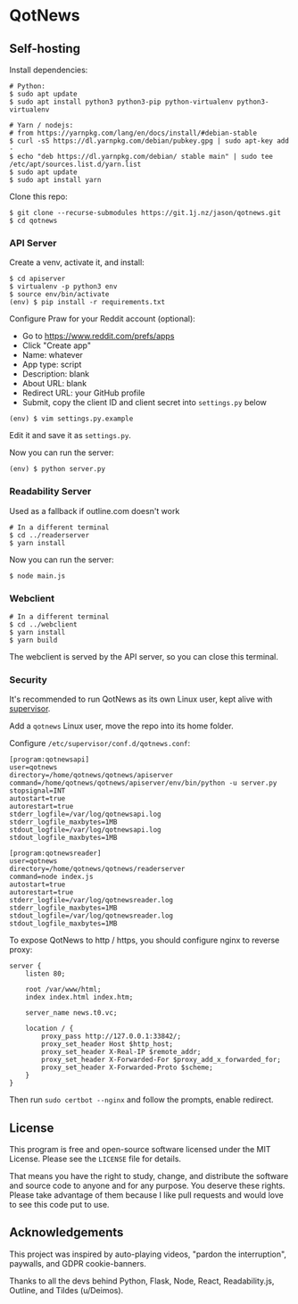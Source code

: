 # QotNews

## Self-hosting

Install dependencies:

```text
# Python:
$ sudo apt update
$ sudo apt install python3 python3-pip python-virtualenv python3-virtualenv

# Yarn / nodejs:
# from https://yarnpkg.com/lang/en/docs/install/#debian-stable
$ curl -sS https://dl.yarnpkg.com/debian/pubkey.gpg | sudo apt-key add -
$ echo "deb https://dl.yarnpkg.com/debian/ stable main" | sudo tee /etc/apt/sources.list.d/yarn.list
$ sudo apt update
$ sudo apt install yarn
```

Clone this repo:

```text
$ git clone --recurse-submodules https://git.1j.nz/jason/qotnews.git
$ cd qotnews
```

### API Server

Create a venv, activate it, and install:

```text
$ cd apiserver
$ virtualenv -p python3 env
$ source env/bin/activate
(env) $ pip install -r requirements.txt
```

Configure Praw for your Reddit account (optional):

- Go to https://www.reddit.com/prefs/apps
- Click "Create app"
- Name: whatever
- App type: script
- Description: blank
- About URL: blank
- Redirect URL: your GitHub profile
- Submit, copy the client ID and client secret into `settings.py` below

```text
(env) $ vim settings.py.example
```

Edit it and save it as `settings.py`.

Now you can run the server:

```text
(env) $ python server.py
```

### Readability Server

Used as a fallback if outline.com doesn't work

```text
# In a different terminal
$ cd ../readerserver
$ yarn install
```

Now you can run the server:

```text
$ node main.js
```

### Webclient

```text
# In a different terminal
$ cd ../webclient
$ yarn install
$ yarn build
```

The webclient is served by the API server, so you can close this terminal.

### Security

It's recommended to run QotNews as its own Linux user, kept alive with [supervisor](https://pypi.org/project/supervisor/).

Add a `qotnews` Linux user, move the repo into its home folder.

Configure `/etc/supervisor/conf.d/qotnews.conf`:

```text
[program:qotnewsapi]
user=qotnews
directory=/home/qotnews/qotnews/apiserver
command=/home/qotnews/qotnews/apiserver/env/bin/python -u server.py
stopsignal=INT
autostart=true
autorestart=true
stderr_logfile=/var/log/qotnewsapi.log
stderr_logfile_maxbytes=1MB
stdout_logfile=/var/log/qotnewsapi.log
stdout_logfile_maxbytes=1MB

[program:qotnewsreader]
user=qotnews
directory=/home/qotnews/qotnews/readerserver
command=node index.js
autostart=true
autorestart=true
stderr_logfile=/var/log/qotnewsreader.log
stderr_logfile_maxbytes=1MB
stdout_logfile=/var/log/qotnewsreader.log
stdout_logfile_maxbytes=1MB
```

To expose QotNews to http / https, you should configure nginx to reverse proxy:

```text
server {
    listen 80;

    root /var/www/html;
    index index.html index.htm;

    server_name news.t0.vc;

    location / {
        proxy_pass http://127.0.0.1:33842/;
        proxy_set_header Host $http_host;
        proxy_set_header X-Real-IP $remote_addr;
        proxy_set_header X-Forwarded-For $proxy_add_x_forwarded_for;
        proxy_set_header X-Forwarded-Proto $scheme;
    }
}
```

Then run `sudo certbot --nginx` and follow the prompts, enable redirect.

## License

This program is free and open-source software licensed under the MIT License. Please see the `LICENSE` file for details.

That means you have the right to study, change, and distribute the software and source code to anyone and for any purpose. You deserve these rights. Please take advantage of them because I like pull requests and would love to see this code put to use.

## Acknowledgements

This project was inspired by auto-playing videos, "pardon the interruption", paywalls, and GDPR cookie-banners.

Thanks to all the devs behind Python, Flask, Node, React, Readability.js, Outline, and Tildes (u/Deimos).
